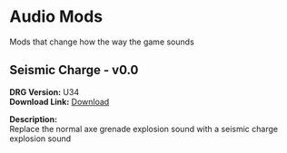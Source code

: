 # Audio Mods

Mods that change how the way the game sounds

## Seismic Charge  - v0.0
**DRG Version:** U34  
**Download Link:** [Download](https://github.com/Patch4747/drg-mods/blob/seismic_charge/Audio/Seismic_Charge_Input.pak?raw=true)

**Description:**  
Replace the normal axe grenade explosion sound with a seismic charge explosion sound